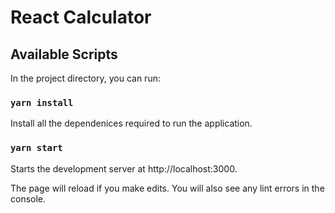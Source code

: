 # React Calculator

## Available Scripts

In the project directory, you can run:

### `yarn install`

Install all the dependenices required to run the application.

### `yarn start`

Starts the development server at http://localhost:3000.


The page will reload if you make edits.
You will also see any lint errors in the console.


